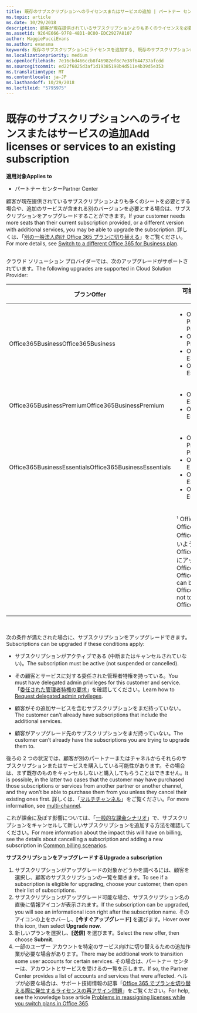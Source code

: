 ```yaml
---
title: 既存のサブスクリプションへのライセンスまたはサービスの追加 | パートナー センター
ms.topic: article
ms.date: 10/29/2018
description: 顧客が現在提供されているサブスクリプションよりも多くのライセンスを必要とする場合や、追加のサービスが含まれる別のバージョンを必要とする場合は、サブスクリプションをアップグレードすることができます。
ms.assetid: 9264E666-97F8-48D1-8C00-EDC2927A8107
author: MaggiePucciEvans
ms.author: evansma
keywords: 既存のサブスクリプションにライセンスを追加する, 既存のサブスクリプションにシートを追加する, サブスクリプションを変更する, サブスクリプションの変更, 顧客のライセンスを追加購入する
ms.localizationpriority: medium
ms.openlocfilehash: 7e16cbd466ccb8f46982ef8c7e38f644737afcdd
ms.sourcegitcommit: ed22f6825d3af1d19385198b4d511e4b39d5e353
ms.translationtype: MT
ms.contentlocale: ja-JP
ms.lasthandoff: 10/29/2018
ms.locfileid: "5795975"
---
```

# <a name="add-licenses-or-services-to-an-existing-subscription"></a><span data-ttu-id="5f55c-104">既存のサブスクリプションへのライセンスまたはサービスの追加</span><span class="sxs-lookup"><span data-stu-id="5f55c-104">Add licenses or services to an existing subscription</span></span>

**<span data-ttu-id="5f55c-105">適用対象</span><span class="sxs-lookup"><span data-stu-id="5f55c-105">Applies to</span></span>**

-  <span data-ttu-id="5f55c-106">パートナー センター</span><span class="sxs-lookup"><span data-stu-id="5f55c-106">Partner Center</span></span>

<span data-ttu-id="5f55c-107">顧客が現在提供されているサブスクリプションよりも多くのシートを必要とする場合や、追加のサービスが含まれる別のバージョンを必要とする場合は、サブスクリプションをアップグレードすることができます。</span><span class="sxs-lookup"><span data-stu-id="5f55c-107">If your customer needs more seats than their current subscription provided, or a different version with additional services, you may be able to upgrade the subscription.</span></span> <span data-ttu-id="5f55c-108">詳しくは、「[別の一般法人向け Office 365 プランに切り替える](http://go.microsoft.com/fwlink/p/?LinkId=723577)」をご覧ください。</span><span class="sxs-lookup"><span data-stu-id="5f55c-108">For more details, see [Switch to a different Office 365 for Business plan](http://go.microsoft.com/fwlink/p/?LinkId=723577).</span></span>

## <a href="" id="upgradesubscription"></a>


<span data-ttu-id="5f55c-109">クラウド ソリューション プロバイダーでは、次のアップグレードがサポートされています。</span><span class="sxs-lookup"><span data-stu-id="5f55c-109">The following upgrades are supported in Cloud Solution Provider:</span></span>

<table>
<colgroup>
<col width="50%" />
<col width="50%" />
</colgroup>
<thead>
<tr class="header">
<th><span data-ttu-id="5f55c-110">プラン</span><span class="sxs-lookup"><span data-stu-id="5f55c-110">Offer</span></span></th>
<th><span data-ttu-id="5f55c-111">可能なアップグレード</span><span class="sxs-lookup"><span data-stu-id="5f55c-111">Possible upgrades</span></span></th>
</tr>
</thead>
<tbody>
<tr class="odd">
<td><span data-ttu-id="5f55c-112">Office365Business</span><span class="sxs-lookup"><span data-stu-id="5f55c-112">Office365Business</span></span></td>
<td><ul>
<li><span data-ttu-id="5f55c-113">Office 365 Business Premium¹</span><span class="sxs-lookup"><span data-stu-id="5f55c-113">Office 365 Business Premium¹</span></span></li>
<li><span data-ttu-id="5f55c-114">Office 365 ProPlus</span><span class="sxs-lookup"><span data-stu-id="5f55c-114">Office 365 ProPlus</span></span></li>
<li><span data-ttu-id="5f55c-115">Office 365 Enterprise E3</span><span class="sxs-lookup"><span data-stu-id="5f55c-115">Office 365 Enterprise E3</span></span></li>
<li><span data-ttu-id="5f55c-116">Office 365 Enterprise E5</span><span class="sxs-lookup"><span data-stu-id="5f55c-116">Office 365 Enterprise E5</span></span></li>
</ul></td>
</tr>
<tr class="even">
<td><span data-ttu-id="5f55c-117">Office365BusinessPremium</span><span class="sxs-lookup"><span data-stu-id="5f55c-117">Office365BusinessPremium</span></span></td>
<td><ul>
<li><span data-ttu-id="5f55c-118">Office 365 Enterprise E3</span><span class="sxs-lookup"><span data-stu-id="5f55c-118">Office 365 Enterprise E3</span></span></li>
<li><span data-ttu-id="5f55c-119">Office 365 Enterprise E5</span><span class="sxs-lookup"><span data-stu-id="5f55c-119">Office 365 Enterprise E5</span></span></li>
</ul></td>
</tr>
<tr class="odd">
<td><span data-ttu-id="5f55c-120">Office365BusinessEssentials</span><span class="sxs-lookup"><span data-stu-id="5f55c-120">Office365BusinessEssentials</span></span></td>
<td><ul>
<li><span data-ttu-id="5f55c-121">Office 365 Business Premium¹</span><span class="sxs-lookup"><span data-stu-id="5f55c-121">Office 365 Business Premium¹</span></span></li>
<li><span data-ttu-id="5f55c-122">Office 365 Enterprise E1</span><span class="sxs-lookup"><span data-stu-id="5f55c-122">Office 365 Enterprise E1</span></span></li>
<li><span data-ttu-id="5f55c-123">Office 365 Enterprise E3</span><span class="sxs-lookup"><span data-stu-id="5f55c-123">Office 365 Enterprise E3</span></span></li>
<li><span data-ttu-id="5f55c-124">Office 365 Enterprise E5</span><span class="sxs-lookup"><span data-stu-id="5f55c-124">Office 365 Enterprise E5</span></span></li>
</ul></td>
</tr>
<tr class="even">
<td></td>
<td><p><span data-ttu-id="5f55c-125">¹ Office365BusinessIndia と Office365BusinessEssentialsIndia Office365BusinessPremium しないように、Office365BusinessPremiumIndia にアップグレードできます。</span><span class="sxs-lookup"><span data-stu-id="5f55c-125">¹ Office365BusinessIndia and Office365BusinessEssentialsIndia can be upgraded to Office365BusinessPremiumIndia, not to Office365BusinessPremium.</span></span></p></td>
</tr>
</tbody>
</table>

 

<span data-ttu-id="5f55c-126">次の条件が満たされた場合に、サブスクリプションをアップグレードできます。</span><span class="sxs-lookup"><span data-stu-id="5f55c-126">Subscriptions can be upgraded if these conditions apply:</span></span>

-   <span data-ttu-id="5f55c-127">サブスクリプションがアクティブである (中断またはキャンセルされていない)。</span><span class="sxs-lookup"><span data-stu-id="5f55c-127">The subscription must be active (not suspended or cancelled).</span></span>

-   <span data-ttu-id="5f55c-128">その顧客とサービスに対する委任された管理者特権を持っている。</span><span class="sxs-lookup"><span data-stu-id="5f55c-128">You must have delegated admin privileges for this customer and service.</span></span> <span data-ttu-id="5f55c-129">「[委任された管理者特権の要求](request-a-relationship-with-a-customer.md)」を確認してください。</span><span class="sxs-lookup"><span data-stu-id="5f55c-129">Learn how to [Request delegated admin privileges](request-a-relationship-with-a-customer.md).</span></span>

-   <span data-ttu-id="5f55c-130">顧客がその追加サービスを含むサブスクリプションをまだ持っていない。</span><span class="sxs-lookup"><span data-stu-id="5f55c-130">The customer can’t already have subscriptions that include the additional services.</span></span>

-   <span data-ttu-id="5f55c-131">顧客がアップグレード先のサブスクリプションをまだ持っていない。</span><span class="sxs-lookup"><span data-stu-id="5f55c-131">The customer can’t already have the subscriptions you are trying to upgrade them to.</span></span>

<span data-ttu-id="5f55c-132">後ろの 2 つの状況では、顧客が別のパートナーまたはチャネルからそれらのサブスクリプションまたはサービスを購入している可能性があります。その場合は、まず既存のものをキャンセルしないと購入してもらうことはできません。</span><span class="sxs-lookup"><span data-stu-id="5f55c-132">It is possible, in the latter two cases that the customer may have purchased those subscriptions or services from another partner or another channel, and they won’t be able to purchase them from you unless they cancel their existing ones first.</span></span> <span data-ttu-id="5f55c-133">詳しくは、「[マルチチャンネル](multichannel.md)」をご覧ください。</span><span class="sxs-lookup"><span data-stu-id="5f55c-133">For more information, see [multi-channel](multichannel.md).</span></span>

<span data-ttu-id="5f55c-134">これが課金に及ぼす影響については、「[一般的な課金シナリオ](common-billing-scenarios.md)」で、サブスクリプションをキャンセルして新しいサブスクリプションを追加する方法を確認してください。</span><span class="sxs-lookup"><span data-stu-id="5f55c-134">For more information about the impact this will have on billing, see the details about cancelling a subscription and adding a new subscription in [Common billing scenarios](common-billing-scenarios.md).</span></span>

**<span data-ttu-id="5f55c-135">サブスクリプションをアップグレードする</span><span class="sxs-lookup"><span data-stu-id="5f55c-135">Upgrade a subscription</span></span>**

1.  <span data-ttu-id="5f55c-136">サブスクリプションがアップグレードの対象かどうかを調べるには、顧客を選択し、顧客のサブスクリプションの一覧を開きます。</span><span class="sxs-lookup"><span data-stu-id="5f55c-136">To see if a subscription is eligible for upgrading, choose your customer, then open their list of subscriptions.</span></span>
2.  <span data-ttu-id="5f55c-137">サブスクリプションがアップグレード可能な場合、サブスクリプション名の直後に情報アイコンが表示されます。</span><span class="sxs-lookup"><span data-stu-id="5f55c-137">If the subscription can be upgraded, you will see an informational icon right after the subscription name.</span></span> <span data-ttu-id="5f55c-138">そのアイコンの上をホバーし、**[今すぐアップグレード]** を選びます。</span><span class="sxs-lookup"><span data-stu-id="5f55c-138">Hover over this icon, then select **Upgrade now**.</span></span>
3.  <span data-ttu-id="5f55c-139">新しいプランを選択し、**[送信]** を選びます。</span><span class="sxs-lookup"><span data-stu-id="5f55c-139">Select the new offer, then choose **Submit**.</span></span>
4.  <span data-ttu-id="5f55c-140">一部のユーザー アカウントを特定のサービス向けに切り替えるための追加作業が必要な場合があります。</span><span class="sxs-lookup"><span data-stu-id="5f55c-140">There may be additional work to transition some user accounts for certain services.</span></span> <span data-ttu-id="5f55c-141">その場合は、パートナー センターは、アカウントとサービスを受けるの一覧を示します。</span><span class="sxs-lookup"><span data-stu-id="5f55c-141">If so, the Partner Center provides a list of accounts and services that were affected.</span></span> <span data-ttu-id="5f55c-142">ヘルプが必要な場合は、サポート技術情報の記事「[Office 365 でプランを切り替える際に発生するライセンスの再アサイン問題](http://go.microsoft.com/fwlink/p/?LinkId=723576)」をご覧ください。</span><span class="sxs-lookup"><span data-stu-id="5f55c-142">For help, see the knowledge base article [Problems in reassigning licenses while you switch plans in Office 365](http://go.microsoft.com/fwlink/p/?LinkId=723576).</span></span>

 

 



